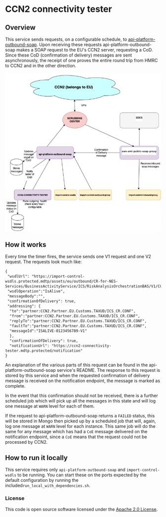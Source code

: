 
# CCN2 connectivity tester
## Overview
This service sends requests, on a configurable schedule, to [api-platform-outbound-soap](https://github.com/hmrc/api-platform-outbound-soap).
Upon receiving these requests api-platform-outbound-soap makes a SOAP request to the EU's CCN2 server, requesting a CoD.
Since these CoD (confirmation of delivery) messages are sent asynchronously, the receipt of one proves the entire round
trip from HMRC to CCN2 and in the other direction.

![alt text](ICS2.png)

## How it works
Every time the timer fires, the service sends one V1 request and one V2 request. 
The requests look much like:
```
{
 "wsdlUrl": "https://import-control-wsdls.protected.mdtp/assets/eu/outbound/CR-for-NES-Services/BusinessActivityService/ICS/RiskAnalysisOrchestrationBAS/V1/CCN2.Service.Customs.Default.ICS.RiskAnalysisOrchestrationBAS_1.0.0_CCN2_1.0.0.wsdl",
 "wsdlOperation":"IsAlive",
 "messageBody":"", 
 "confirmationOfDelivery": true,
 "addressing": {
  "to":"partner:CCN2.Partner.EU.Customs.TAXUD/ICS_CR.CONF",
  "from":"partner:CCN2.Partner.EU.Customs.TAXUD/ICS_CR.CONF",
  "replyTo":"partner:CCN2.Partner.EU.Customs.TAXUD/ICS_CR.CONF",
  "faultTo":"partner:CCN2.Partner.EU.Customs.TAXUD/ICS_CR.CONF",
  "messageId":"ISALIVE-0123456789-V1"
  },
  "confirmationOfDelivery": true,
  "notificationUrl": "https://ccn2-connectivity-tester.mdtp.protected/notification"
}
```
An explanation of the various parts of this request can be found in the api-platform-outbound-soap service's README. 
The response to this request is stored by this service and when the requested confirmation of delivery message is received
on the notification endpoint, the message is marked as complete.

In the event that this confirmation should not be received, there is a further scheduled job which will pick up all the 
messages in this state and will log one message at `WARN` level for each of them.

If the request to api-platform-outbound-soap returns a `FAILED` status, this will be stored in Mongo then picked up by a 
scheduled job that will, again, log one message at `WARN` level for each instance. This same job will do the same for
any message which has had a `CoE` message delivered on the notification endpoint, since a `CoE` means that the request 
could not be processed by CCN2.


## How to run it locally
This service requires only `api-platform-outbound-soap` and `import-control-wsdls` to be running.
You can start these on the ports expected by the default configuration by running the included`run_local_with_dependencies.sh`. 
     

### License

This code is open source software licensed under the [Apache 2.0 License]("http://www.apache.org/licenses/LICENSE-2.0.html").